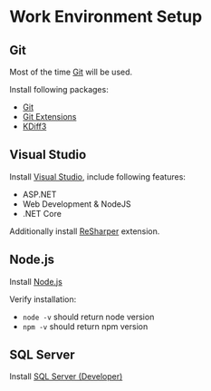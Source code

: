 # Work Environment Setup

## Git

Most of the time [Git](https://git-scm.com) will be used.

Install following packages:

 - [Git](https://www.atlassian.com/git/tutorials/install-git)
 - [Git Extensions](https://sourceforge.net/projects/gitextensions)
 - [KDiff3](https://sourceforge.net/projects/kdiff3)

## Visual Studio

Install [Visual Studio](https://visualstudio.microsoft.com/), include following features:

 - ASP.NET
 - Web Development & NodeJS
 - .NET Core

Additionally install [ReSharper](https://www.jetbrains.com/resharper/) extension.

## Node.js

Install [Node.js](https://nodejs.org/en)

Verify installation:

 - `node -v` should return node version
 - `npm -v` should return npm version
 
## SQL Server

Install [SQL Server (Developer)](https://www.microsoft.com/en-us/sql-server/sql-server-downloads)
